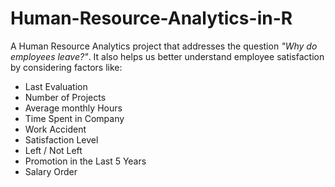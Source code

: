 # Human-Resource-Analytics-in-R

A Human Resource Analytics project that addresses the question *"Why do employees leave?"*. It also helps us better understand employee satisfaction by considering factors like:

* Last Evaluation
* Number of Projects
* Average monthly Hours
* Time Spent in Company
* Work Accident
* Satisfaction Level
* Left / Not Left
* Promotion in the Last 5 Years
* Salary Order
